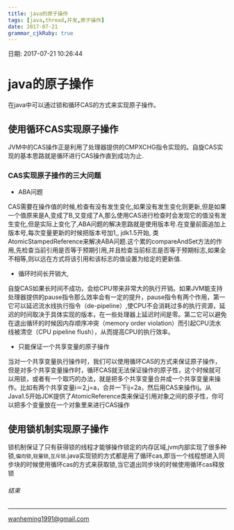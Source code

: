 ```yaml
---
title: java的原子操作
tags: [java,thread,并发,原子操作]
date: 2017-07-21
grammar_cjkRuby: true
---
```

日期: 2017-07-21 10:26:44

# java的原子操作
在java中可以通过锁和循环CAS的方式来实现原子操作。
## 使用循环CAS实现原子操作     
JVM中的CAS操作正是利用了处理器提供的CMPXCHG指令实现的。自旋CAS实现的基本思路就是循环进行CAS操作直到成功为止.
### CAS实现原子操作的三大问题

* ABA问题

CAS需要在操作值的时候,检查有没有发生变化,如果没有发生变化则更新,但是如果一个值原来是A,变成了B,又变成了A,那么使用CAS进行检查时会发现它的值没有发生变化,但是实际上变化了,ABA问题的解决思路就是使用版本号.在变量前面追加上版本号,每次变量更新的时候把版本号加1,,
jdk1.5开始, 类AtomicStampedReference来解决ABA问题.这个累的compareAndSet方法的作用,先检查当前引用是否等于预期引用,并且检查当前标志是否等于预期标志,如果全不相等,则以远在方式将该引用和该标志的值设置为给定的更新值.

*  循环时间长开销大,

自旋CAS如果长时间不成功，会给CPU带来非常大的执行开销。如果JVM能支持处理器提供的pause指令那么效率会有一定的提升，pause指令有两个作用，第一它可以延迟流水线执行指令（de-pipeline）,使CPU不会消耗过多的执行资源，延迟的时间取决于具体实现的版本，在一些处理器上延迟时间是零。第二它可以避免在退出循环的时候因内存顺序冲突（memory order violation）而引起CPU流水线被清空（CPU pipeline flush），从而提高CPU的执行效率。
* 只能保证一个共享变量的原子操作

当对一个共享变量执行操作时，我们可以使用循环CAS的方式来保证原子操作，但是对多个共享变量操作时，循环CAS就无法保证操作的原子性，这个时候就可以用锁，或者有一个取巧的办法，就是把多个共享变量合并成一个共享变量来操作。比如有两个共享变量i＝2,j=a，合并一下ij=2a，然后用CAS来操作ij。从Java1.5开始JDK提供了AtomicReference类来保证引用对象之间的原子性，你可以把多个变量放在一个对象里来进行CAS操作

## 使用锁机制实现原子操作

锁机制保证了只有获得锁的线程才能够操作锁定的内存区域,jvm内部实现了很多种锁,`偏向锁`,`轻量锁`,`互斥锁`.java实现锁的方式都是用了循环cas,即当一个线程想进入同步块的时候使用循环cas的方式来获取锁,当它退出同步块的时候使用循环cas释放锁


###### 结束
----

wanheming1991@gmail.com